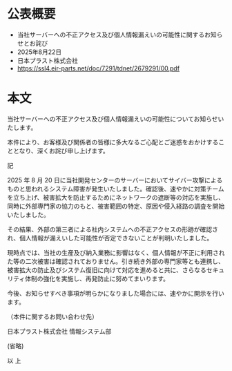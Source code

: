# 公表概要
- 当社サーバーへの不正アクセス及び個人情報漏えいの可能性に関するお知らせとお詫び 
- 2025年8月22日
- 日本プラスト株式会社
- https://ssl4.eir-parts.net/doc/7291/tdnet/2679291/00.pdf

# 本文
当社サーバーへの不正アクセス及び個人情報漏えいの可能性についてお知らせいたします。

本件により、お客様及び関係者の皆様に多大なるご心配とご迷惑をおかけすることとなり、深くお詫び申し上げます。

記

2025 年 8 月 20 日に当社開発センターのサーバーにおいてサイバー攻撃によるものと思われるシステム障害が発生いたしました。確認後、速やかに対策チームを立ち上げ、被害拡大を防止するためにネットワークの遮断等の対応を実施し、同時に外部専門家の協力のもと、被害範囲の特定、原因や侵入経路の調査を開始いたしました。

その結果、外部の第三者による社内システムへの不正アクセスの形跡が確認され、個人情報が漏えいした可能性が否定できないことが判明いたしました。

現時点では、当社の生産及び納入業務に影響はなく、個人情報が不正に利用された等の二次被害は確認されておりません。引き続き外部の専門家等とも連携し、被害拡大の防止及びシステム復旧に向けて対応を進めると共に、さらなるセキュリティ体制の強化を実施し、再発防止に努めてまいります。

今後、お知らせすべき事項が明らかになりました場合には、速やかに開示を行います。

（本件に関するお問い合わせ先）

日本プラスト株式会社 情報システム部

(省略)

以 上
